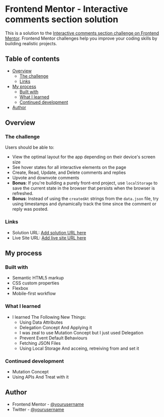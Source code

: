 # Frontend Mentor - Interactive comments section solution

This is a solution to the [Interactive comments section challenge on Frontend Mentor](https://www.frontendmentor.io/challenges/interactive-comments-section-iG1RugEG9). Frontend Mentor challenges help you improve your coding skills by building realistic projects.

## Table of contents

- [Overview](#overview)
  - [The challenge](#the-challenge)
  - [Links](#links)
- [My process](#my-process)
  - [Built with](#built-with)
  - [What I learned](#what-i-learned)
  - [Continued development](#continued-development)
- [Author](#author)

## Overview

### The challenge

Users should be able to:

- View the optimal layout for the app depending on their device's screen size
- See hover states for all interactive elements on the page
- Create, Read, Update, and Delete comments and replies
- Upvote and downvote comments
- **Bonus**: If you're building a purely front-end project, use `localStorage` to save the current state in the browser that persists when the browser is refreshed.
- **Bonus**: Instead of using the `createdAt` strings from the `data.json` file, try using timestamps and dynamically track the time since the comment or reply was posted.

### Links

- Solution URL: [Add solution URL here](https://github.com/moaz890/CommentsSection)
- Live Site URL: [Add live site URL here](https://moaz890.github.io/CommentsSection/)

## My process

### Built with

- Semantic HTML5 markup
- CSS custom properties
- Flexbox
- Mobile-first workflow

### What I learned

- I learned The Following New Things:
  - Using Data Attributes
  - Delegation Concept And Applying it
  - I was zeal to use Mutation Concept but I just used Delegation
  - Prevent Event Default Behaviours
  - Fetching JSON Files
  - Using Local Storage And acceing, retreiving from and set it

### Continued development

- Mutation Concept
- Using APIs And Treat with it

## Author

- Frontend Mentor - [@yourusername](https://www.frontendmentor.io/profile/moaz890)
- Twitter - [@yourusername](https://www.twitter.com/Prog_Abdelattey)
